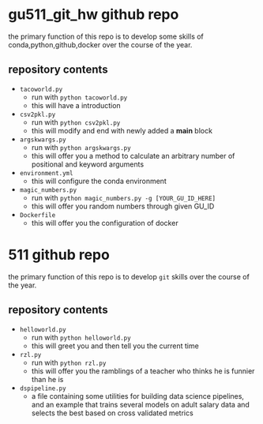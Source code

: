 # gu511_git_hw github repo

the primary function of this repo is to develop some skills of conda,python,github,docker over the course of the year.

## repository contents

+ `tacoworld.py`
    + run with `python tacoworld.py`
    + this will have a introduction
+ `csv2pkl.py`
    + run with `python csv2pkl.py`
    + this will modify and end with newly added a __main__ block
+ `argskwargs.py`
    + run with `python argskwargs.py`
    + this will offer you a method to calculate an arbitrary number of positional and keyword arguments
+ `environment.yml`
    + this will configure the conda environment
+ `magic_numbers.py`
    + run with `python magic_numbers.py -g [YOUR_GU_ID_HERE]`
    + this will offer you random numbers through given GU_ID
+ `Dockerfile`
    + this will offer you the configuration of docker
# 511 github repo

the primary function of this repo is to develop `git` skills over the course of the year.

## repository contents

+ `helloworld.py`
    + run with `python helloworld.py`
    + this will greet you and then tell you the current time
+ `rzl.py`
    + run with `python rzl.py`
    + this will offer you the ramblings of a teacher who thinks he is funnier than he is
+ `dspipeline.py`
    + a file containing some utilities for building data science pipelines, and an example that trains several models on adult salary data and selects the best based on cross validated metrics
